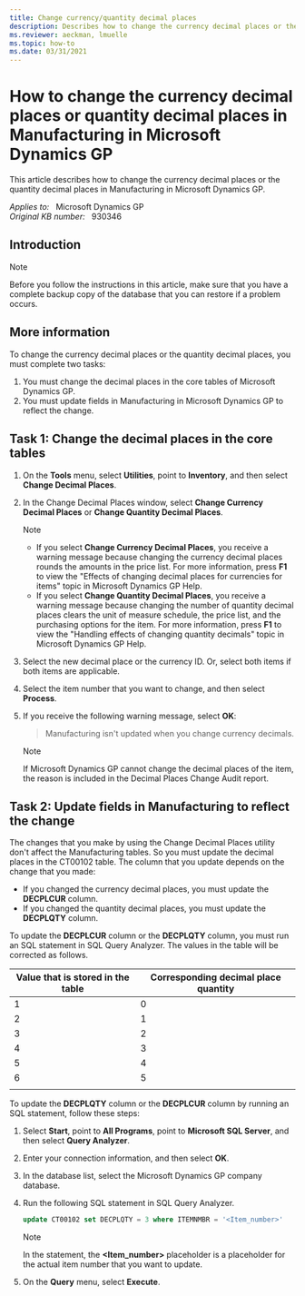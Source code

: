 ```yaml
---
title: Change currency/quantity decimal places
description: Describes how to change the currency decimal places or the quantity decimal places in Microsoft Dynamics GP.
ms.reviewer: aeckman, lmuelle
ms.topic: how-to
ms.date: 03/31/2021
---
```

# How to change the currency decimal places or quantity decimal places in Manufacturing in Microsoft Dynamics GP

This article describes how to change the currency decimal places or the quantity decimal places in Manufacturing in Microsoft Dynamics GP.

_Applies to:_ &nbsp; Microsoft Dynamics GP  
_Original KB number:_ &nbsp; 930346

## Introduction

> [!NOTE]
> Before you follow the instructions in this article, make sure that you have a complete backup copy of the database that you can restore if a problem occurs.

## More information

To change the currency decimal places or the quantity decimal places, you must complete two tasks:

1. You must change the decimal places in the core tables of Microsoft Dynamics GP.
2. You must update fields in Manufacturing in Microsoft Dynamics GP to reflect the change.

## Task 1: Change the decimal places in the core tables

1. On the **Tools** menu, select **Utilities**, point to **Inventory**, and then select **Change Decimal Places**.
2. In the Change Decimal Places window, select **Change Currency Decimal Places** or **Change Quantity Decimal Places**.

    > [!NOTE]
    >
    > - If you select **Change Currency Decimal Places**, you receive a warning message because changing the currency decimal places rounds the amounts in the price list. For more information, press **F1** to view the "Effects of changing decimal places for currencies for items" topic in Microsoft Dynamics GP Help.
    > - If you select **Change Quantity Decimal Places**, you receive a warning message because changing the number of quantity decimal places clears the unit of measure schedule, the price list, and the purchasing options for the item. For more information, press **F1** to view the "Handling effects of changing quantity decimals" topic in Microsoft Dynamics GP Help.

3. Select the new decimal place or the currency ID. Or, select both items if both items are applicable.
4. Select the item number that you want to change, and then select **Process**.
5. If you receive the following warning message, select **OK**:  
    > Manufacturing isn't updated when you change currency decimals.

    > [!NOTE]
    > If Microsoft Dynamics GP cannot change the decimal places of the item, the reason is included in the Decimal Places Change Audit report.

## Task 2: Update fields in Manufacturing to reflect the change

The changes that you make by using the Change Decimal Places utility don't affect the Manufacturing tables. So you must update the decimal places in the CT00102 table. The column that you update depends on the change that you made:

- If you changed the currency decimal places, you must update the **DECPLCUR** column.
- If you changed the quantity decimal places, you must update the **DECPLQTY** column.

To update the **DECPLCUR** column or the **DECPLQTY** column, you must run an SQL statement in SQL Query Analyzer. The values in the table will be corrected as follows.

|Value that is stored in the table|Corresponding decimal place quantity|
|---|---|
|1|0|
|2|1|
|3|2|
|4|3|
|5|4|
|6|5|
|||

To update the **DECPLQTY** column or the **DECPLCUR** column by running an SQL statement, follow these steps:

1. Select **Start**, point to **All Programs**, point to **Microsoft SQL Server**, and then select **Query Analyzer**.
2. Enter your connection information, and then select **OK**.
3. In the database list, select the Microsoft Dynamics GP company database.
4. Run the following SQL statement in SQL Query Analyzer.

    ```sql
    update CT00102 set DECPLQTY = 3 where ITEMNMBR = '<Item_number>'
    ```

    > [!NOTE]
    > In the statement, the **<Item_number>** placeholder is a placeholder for the actual item number that you want to update.

5. On the **Query** menu, select **Execute**.
